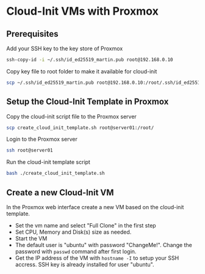 # Cloud-Init VMs with Proxmox

## Prerequisites
Add your SSH key to the key store of Proxmox
```sh
ssh-copy-id -i ~/.ssh/id_ed25519_martin.pub root@192.168.0.10
```
Copy key file to root folder to make it available for cloud-init
```sh
scp ~/.ssh/id_ed25519_martin.pub root@192.168.0.10:/root/.ssh/id_ed25519_martin.pub
```

## Setup the Cloud-Init Template in Proxmox
Copy the cloud-init script file to the Proxmox server
```sh
scp create_cloud_init_template.sh root@server01:/root/
```
Login to the Proxmox server
```sh
ssh root@server01
```
Run the cloud-init template script
```sh
bash ./create_cloud_init_template.sh
```

## Create a new Cloud-Init VM
In the Proxmox web interface create a new VM based on the cloud-init template.
- Set the vm name and select "Full Clone" in the first step
- Set CPU, Memory and Disk(s) size as needed.
- Start the VM
- The default user is "ubuntu" with password "ChangeMe!". Change the password with `passwd` command after first login.
- Get the IP address of the VM with `hostname -I` to setup your SSH accress. SSH key is already installed for user "ubuntu".